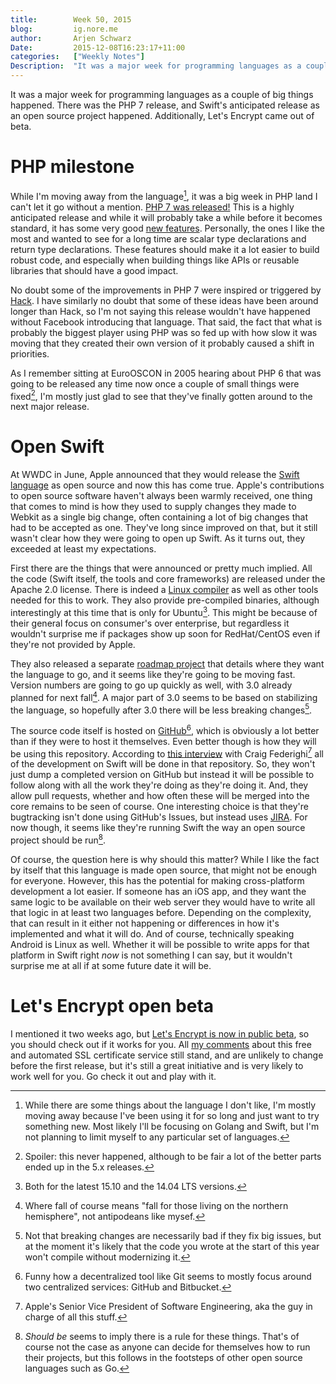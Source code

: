 ```yaml
---
title:        Week 50, 2015  
blog:         ig.nore.me  
author:       Arjen Schwarz  
Date:         2015-12-08T16:23:17+11:00
categories:   ["Weekly Notes"]
Description:  "It was a major week for programming languages as a couple of big things happened. There was the PHP 7 release, and Swift's anticipated release as an open source project happened. Additionally, Let's Encrypt came out of beta"
---
```


It was a major week for programming languages as a couple of big things happened. There was the PHP 7 release, and Swift's anticipated release as an open source project happened. Additionally, Let's Encrypt came out of beta.

# PHP milestone

While I'm moving away from the language[^toolongphp], it was a big week in PHP land I can't let it go without a mention. [PHP 7 was released!](http://bit.ly/1Nf0LeG) This is a highly anticipated release and while it will probably take a while before it becomes standard, it has some very good [new features](http://bit.ly/1Nf0oRn). Personally, the ones I like the most and wanted to see for a long time are scalar type declarations and return type declarations. These features should make it a lot easier to build robust code, and especially when building things like APIs or reusable libraries that should have a good impact.

No doubt some of the improvements in PHP 7 were inspired or triggered by [Hack](http://bit.ly/1Nf0OXU). I have similarly no doubt that some of these ideas have been around longer than Hack, so I'm not saying this release wouldn't have happened without Facebook introducing that language. That said, the fact that what is probably the biggest player using PHP was so fed up with how slow it was moving that they created their own version of it probably caused a shift in priorities.

As I remember sitting at EuroOSCON in 2005 hearing about PHP 6 that was going to be released any time now once a couple of small things were fixed[^php6], I'm mostly just glad to see that they've finally gotten around to the next major release.

# Open Swift

At WWDC in June, Apple announced that they would release the [Swift language](http://bit.ly/1Nf0Q1X) as open source and now this has come true. Apple's contributions to open source software haven't always been warmly received, one thing that comes to mind is how they used to supply changes they made to Webkit as a single big change, often containing a lot of big changes that had to be accepted as one. They've long since improved on that, but it still wasn't clear how they were going to open up Swift. As it turns out, they exceeded at least my expectations.

First there are the things that were announced or pretty much implied. All the code (Swift itself, the tools and core frameworks) are released under the Apache 2.0 license. There is indeed a [Linux compiler](http://bit.ly/1Nf0Tei) as well as other tools needed for this to work. They also provide pre-compiled binaries, although interestingly at this time that is only for Ubuntu[^ubuntubins]. This might be because of their general focus on consumer's over enterprise, but regardless it wouldn't surprise me if packages show up soon for RedHat/CentOS even if they're not provided by Apple.

They also released a separate [roadmap project](http://bit.ly/1Nf0VTl) that details where they want the language to go, and it seems like they're going to be moving fast. Version numbers are going to go up quickly as well, with 3.0 already planned for next fall[^fall]. A major part of 3.0 seems to be based on stabilizing the language, so hopefully after 3.0 there will be less breaking changes[^breaking].

The source code itself is hosted on [GitHub](http://bit.ly/1Nf0V5E)[^gitcentralized], which is obviously a lot better than if they were to host it themselves. Even better though is how they will be using this repository. According to [this interview](http://bit.ly/1Nf0VCV) with Craig Federighi[^federighi] all of the development on Swift will be done in that repository. So, they won't just dump a completed version on GitHub but instead it will be possible to follow along with all the work they're doing as they're doing it. And, they allow pull requests, whether and how often these will be merged into the core remains to be seen of course. One interesting choice is that they're bugtracking isn't done using GitHub's Issues, but instead uses [JIRA](http://bit.ly/1Nf0YhV). For now though, it seems like they're running Swift the way an open source project should be run[^shouldbe].

Of course, the question here is why should this matter? While I like the fact by itself that this language is made open source, that might not be enough for everyone. However, this has the potential for making cross-platform development a lot easier. If someone has an iOS app, and they want the same logic to be available on their web server they would have to write all that logic in at least two languages before. Depending on the complexity, that can result in it either not happening or differences in how it's implemented and what it will do. And of course, technically speaking Android is Linux as well. Whether it will be possible to write apps for that platform in Swift right *now* is not something I can say, but it wouldn't surprise me at all if at some future date it will be.

# Let's Encrypt open beta

I mentioned it two weeks ago, but [Let's Encrypt is now in public beta](http://bit.ly/1Nf11u8), so you should check out if it works for you. All [my comments](http://bit.ly/1Nf12hB) about this free and automated SSL certificate service still stand, and are unlikely to change before the first release, but it's still a great initiative and is very likely to work well for you. Go check it out and play with it.


[^toolongphp]: While there are some things about the language I don't like, I'm mostly moving away because I've been using it for so long and just want to try something new. Most likely I'll be focusing on Golang and Swift, but I'm not planning to limit myself to any particular set of languages.

[^php6]: Spoiler: this never happened, although to be fair a lot of the better parts ended up in the 5.x releases.

[^ubuntubins]: Both for the latest 15.10 and the 14.04 LTS versions.

[^fall]: Where fall of course means "fall for those living on the northern hemisphere", not antipodeans like mysef.

[^breaking]: Not that breaking changes are necessarily bad if they fix big issues, but at the moment it's likely that the code you wrote at the start of this year won't compile without modernizing it.

[^gitcentralized]: Funny how a decentralized tool like Git seems to mostly focus around two centralized services: GitHub and Bitbucket.

[^federighi]: Apple's Senior Vice President of Software Engineering, aka the guy in charge of all this stuff.

[^swiftmostly]: The only thing really missing is the ability to create issues, which is a bummer. Maybe they'll change that at some point.

[^shouldbe]: *Should be* seems to imply there is a rule for these things. That's of course not the case as anyone can decide for themselves how to run their projects, but this follows in the footsteps of other open source languages such as Go.
